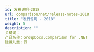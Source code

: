 ```yaml
---
id: 发布说明-2018
url: comparison/net/release-notes-2018
title: "发行说明 - 2018"
weight: 5
description: ""
关键词：
产品名称：GroupDocs.Comparison for .NET
隐藏儿童：假
---
```


